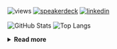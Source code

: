 ![views](https://komarev.com/ghpvc/?username=chck&color=blueviolet)
[![speakerdeck](https://img.shields.io/badge/Speaker_Deck-chck-8a2be2?style=flat-square&logo=speaker-deck)](https://speakerdeck.com/chck)
[![linkedin](https://img.shields.io/badge/LinkedIn-chck-8a2be2?style=flat-square&logo=linkedin)](https://www.linkedin.com/in/chck/)

<p align="left"> 
  <img alt="GitHub Stats" align="center" height="150" src="https://github-readme-stats-nine-umber-51.vercel.app/api?username=chck&count_private=true&show_icons=true&hide_title=true&theme=buefy" />
  <img alt="Top Langs" align="center" height="150" src="https://github-readme-stats-nine-umber-51.vercel.app/api/top-langs/?username=chck&layout=compact&count_private=true&show_icons=true&hide_title=true&theme=buefy" />
</p>

<details>
  <summary><b>Read more</b></summary>
  <br>

  <!--START_SECTION:waka-->
**🐱 My GitHub Data** 

> 📦 122.9 kB Used in GitHub's Storage 
 > 
> 🏆 55 Contributions in the Year 2025
 > 
> 💼 Opted to Hire
 > 
> 📜 133 Public Repositories 
 > 
> 🔑 24 Private Repositories 
 > 
**I'm a Night 🦉** 

```text
🌞 Morning                975 commits         ████░░░░░░░░░░░░░░░░░░░░░   14.00 % 
🌆 Daytime                2201 commits        ████████░░░░░░░░░░░░░░░░░   31.60 % 
🌃 Evening                2016 commits        ███████░░░░░░░░░░░░░░░░░░   28.94 % 
🌙 Night                  1774 commits        ██████░░░░░░░░░░░░░░░░░░░   25.47 % 
```
📅 **I'm Most Productive on Thursday** 

```text
Monday                   1336 commits        █████░░░░░░░░░░░░░░░░░░░░   19.18 % 
Tuesday                  1047 commits        ████░░░░░░░░░░░░░░░░░░░░░   15.03 % 
Wednesday                1226 commits        ████░░░░░░░░░░░░░░░░░░░░░   17.60 % 
Thursday                 1666 commits        ██████░░░░░░░░░░░░░░░░░░░   23.92 % 
Friday                   685 commits         ██░░░░░░░░░░░░░░░░░░░░░░░   09.83 % 
Saturday                 417 commits         █░░░░░░░░░░░░░░░░░░░░░░░░   05.99 % 
Sunday                   589 commits         ██░░░░░░░░░░░░░░░░░░░░░░░   08.46 % 
```


📊 **This Week I Spent My Time On** 

```text
💬 Programming Languages: 
YAML                     1 hr 27 mins        ████████████░░░░░░░░░░░░░   48.68 % 
Markdown                 46 mins             ██████░░░░░░░░░░░░░░░░░░░   25.97 % 
Git                      29 mins             ████░░░░░░░░░░░░░░░░░░░░░   16.35 % 
Vim Script               10 mins             █░░░░░░░░░░░░░░░░░░░░░░░░   05.62 % 
Other                    4 mins              █░░░░░░░░░░░░░░░░░░░░░░░░   02.58 % 

🔥 Editors: 
Neovim                   2 hrs 31 mins       █████████████████████░░░░   84.42 % 
Obsidian                 23 mins             ███░░░░░░░░░░░░░░░░░░░░░░   13.06 % 
Chrome                   4 mins              █░░░░░░░░░░░░░░░░░░░░░░░░   02.52 % 
```

**I Mostly Code in Python** 

```text
Python                   44 repos            ████████░░░░░░░░░░░░░░░░░   33.08 % 
Jupyter Notebook         19 repos            ████░░░░░░░░░░░░░░░░░░░░░   14.29 % 
TypeScript               7 repos             █░░░░░░░░░░░░░░░░░░░░░░░░   05.26 % 
Dockerfile               5 repos             █░░░░░░░░░░░░░░░░░░░░░░░░   03.76 % 
Astro                    1 repo              ░░░░░░░░░░░░░░░░░░░░░░░░░   00.75 % 
```



**Timeline**

![Lines of Code chart](https://raw.githubusercontent.com/chck/chck/main/assets/bar_graph.png)


 Last Updated on 2025-01-14 01:49 UTC
<!--END_SECTION:waka-->
</details>

